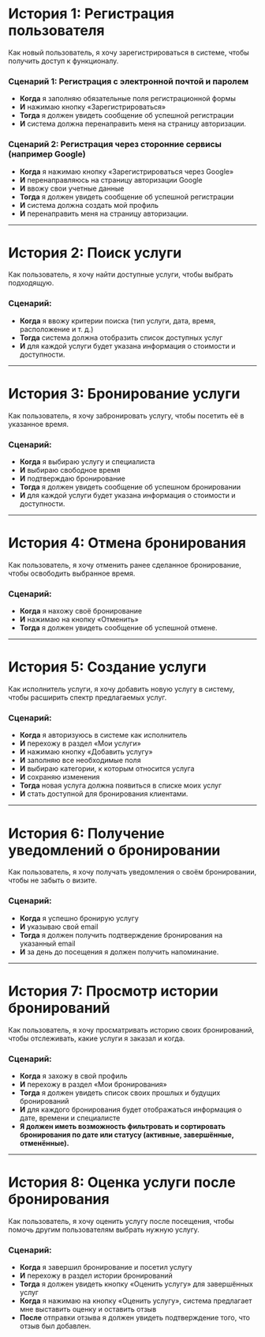# История 1: Регистрация пользователя
Как новый пользователь,
я хочу зарегистрироваться в системе, 
чтобы получить доступ к функционалу.

### Сценарий 1: Регистрация с электронной почтой и паролем
- **Когда** я заполняю обязательные поля регистрационной формы  
- **И** нажимаю кнопку «Зарегистрироваться»  
- **Тогда** я должен увидеть сообщение об успешной регистрации  
- **И** система должна перенаправить меня на страницу авторизации.  

### Сценарий 2: Регистрация через сторонние сервисы (например Google)
- **Когда** я нажимаю кнопку «Зарегистрироваться через Google»  
- **И** перенаправляюсь на страницу авторизации Google  
- **И** ввожу свои учетные данные  
- **Тогда** я должен увидеть сообщение об успешной регистрации  
- **И** система должна создать мой профиль  
- **И** перенаправить меня на страницу авторизации.  

---

# История 2: Поиск услуги
Как пользователь, 
я хочу найти доступные услуги, 
чтобы выбрать подходящую.

### Сценарий:
- **Когда** я ввожу критерии поиска (тип услуги, дата, время, расположение и т. д.)  
- **Тогда** система должна отобразить список доступных услуг  
- **И** для каждой услуги будет указана информация о стоимости и доступности.  

---

# История 3: Бронирование услуги
Как пользователь, 
я хочу забронировать услугу,
чтобы посетить её в указанное время.

### Сценарий:
- **Когда** я выбираю услугу и специалиста  
- **И** выбираю свободное время  
- **И** подтверждаю бронирование  
- **Тогда** я должен увидеть сообщение об успешном бронировании  
- **И** для каждой услуги будет указана информация о стоимости и доступности.  

---

# История 4: Отмена бронирования
Как пользователь,
я хочу отменить ранее сделанное бронирование, 
чтобы освободить выбранное время.

### Сценарий:
- **Когда** я нахожу своё бронирование  
- **И** нажимаю на кнопку «Отменить»  
- **Тогда** я должен увидеть сообщение об успешной отмене.  

---

# История 5: Создание услуги
Как исполнитель услуги,
я хочу добавить новую услугу в систему,
чтобы расширить спектр предлагаемых услуг.

### Сценарий:
- **Когда** я авторизуюсь в системе как исполнитель  
- **И** перехожу в раздел «Мои услуги»  
- **И** нажимаю кнопку «Добавить услугу»  
- **И** заполняю все необходимые поля  
- **И** выбираю категории, к которым относится услуга  
- **И** сохраняю изменения  
- **Тогда** новая услуга должна появиться в списке моих услуг  
- **И** стать доступной для бронирования клиентами.  

---

# История 6: Получение уведомлений о бронировании
Как пользователь,
я хочу получать уведомления о своём бронировании, 
чтобы не забыть о визите.

### Сценарий:
- **Когда** я успешно бронирую услугу  
- **И** указываю свой email  
- **Тогда** я должен получить подтверждение бронирования на указанный email  
- **И** за день до посещения я должен получить напоминание.  

---

# История 7: Просмотр истории бронирований
Как пользователь, 
я хочу просматривать историю своих бронирований, 
чтобы отслеживать, какие услуги я заказал и когда.

### Сценарий:
- **Когда** я захожу в свой профиль  
- **И** перехожу в раздел «Мои бронирования»  
- **Тогда** я должен увидеть список своих прошлых и будущих бронирований  
- **И** для каждого бронирования будет отображаться информация о дате, времени и специалисте  
- **Я должен иметь возможность фильтровать и сортировать бронирования по дате или статусу (активные, завершённые, отменённые).**

---

# История 8: Оценка услуги после бронирования
Как пользователь,
я хочу оценить услугу после посещения,
чтобы помочь другим пользователям выбрать нужную услугу.

### Сценарий:
- **Когда** я завершил бронирование и посетил услугу  
- **И** перехожу в раздел истории бронирований  
- **Тогда** я должен увидеть кнопку «Оценить услугу» для завершённых услуг  
- **Когда** я нажимаю на кнопку «Оценить услугу», система предлагает мне выставить оценку и оставить отзыв  
- **После** отправки отзыва я должен увидеть подтверждение того, что отзыв был добавлен.
